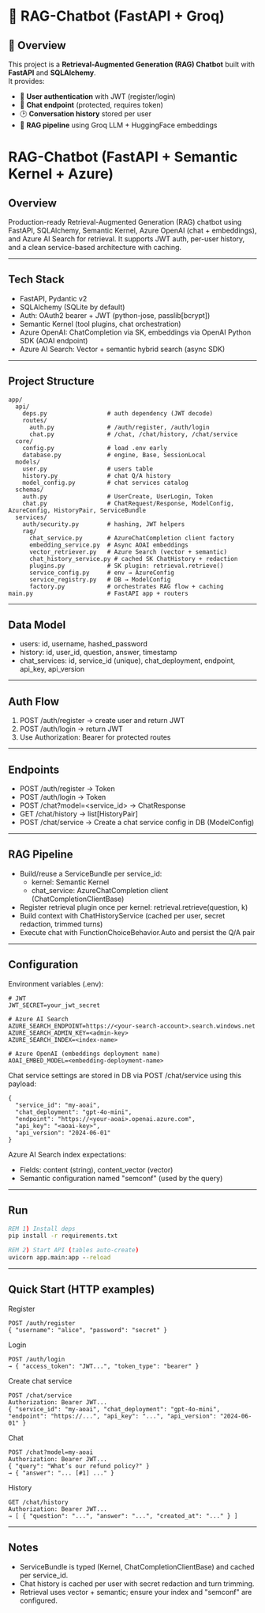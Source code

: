 # 🤖 RAG-Chatbot (FastAPI + Groq)

## 📌 Overview
This project is a **Retrieval-Augmented Generation (RAG) Chatbot** built with **FastAPI** and **SQLAlchemy**.  
It provides:
- 🔐 **User authentication** with JWT (register/login)  
- 💬 **Chat endpoint** (protected, requires token)  
- 🕑 **Conversation history** stored per user  
- 🧠 **RAG pipeline** using Groq LLM + HuggingFace embeddings  
# RAG-Chatbot (FastAPI + Semantic Kernel + Azure)

## Overview
Production-ready Retrieval-Augmented Generation (RAG) chatbot using FastAPI, SQLAlchemy, Semantic Kernel, Azure OpenAI (chat + embeddings), and Azure AI Search for retrieval. It supports JWT auth, per-user history, and a clean service-based architecture with caching.

---

## Tech Stack
- FastAPI, Pydantic v2
- SQLAlchemy (SQLite by default)
- Auth: OAuth2 bearer + JWT (python-jose, passlib[bcrypt])
- Semantic Kernel (tool plugins, chat orchestration)
- Azure OpenAI: ChatCompletion via SK, embeddings via OpenAI Python SDK (AOAI endpoint)
- Azure AI Search: Vector + semantic hybrid search (async SDK)

---

## Project Structure
```
app/
  api/
    deps.py                 # auth dependency (JWT decode)
    routes/
      auth.py               # /auth/register, /auth/login
      chat.py               # /chat, /chat/history, /chat/service
  core/
    config.py               # load .env early
    database.py             # engine, Base, SessionLocal
  models/
    user.py                 # users table
    history.py              # chat Q/A history
    model_config.py         # chat services catalog
  schemas/
    auth.py                 # UserCreate, UserLogin, Token
    chat.py                 # ChatRequest/Response, ModelConfig, AzureConfig, HistoryPair, ServiceBundle
  services/
    auth/security.py        # hashing, JWT helpers
    rag/
      chat_service.py       # AzureChatCompletion client factory
      embedding_service.py  # Async AOAI embeddings
      vector_retriever.py   # Azure Search (vector + semantic)
      chat_history_service.py # cached SK ChatHistory + redaction
      plugins.py            # SK plugin: retrieval.retrieve()
      service_config.py     # env → AzureConfig
      service_registry.py   # DB → ModelConfig
      factory.py            # orchestrates RAG flow + caching
main.py                     # FastAPI app + routers
```

---

## Data Model
- users: id, username, hashed_password
- history: id, user_id, question, answer, timestamp
- chat_services: id, service_id (unique), chat_deployment, endpoint, api_key, api_version

---

## Auth Flow
1) POST /auth/register → create user and return JWT
2) POST /auth/login → return JWT
3) Use Authorization: Bearer <token> for protected routes

---

## Endpoints
- POST /auth/register → Token
- POST /auth/login → Token
- POST /chat?model=<service_id> → ChatResponse
- GET  /chat/history → list[HistoryPair]
- POST /chat/service → Create a chat service config in DB (ModelConfig)

---

## RAG Pipeline
- Build/reuse a ServiceBundle per service_id:
  - kernel: Semantic Kernel
  - chat_service: AzureChatCompletion client (ChatCompletionClientBase)
- Register retrieval plugin once per kernel: retrieval.retrieve(question, k)
- Build context with ChatHistoryService (cached per user, secret redaction, trimmed turns)
- Execute chat with FunctionChoiceBehavior.Auto and persist the Q/A pair

---

## Configuration
Environment variables (.env):
```
# JWT
JWT_SECRET=your_jwt_secret

# Azure AI Search
AZURE_SEARCH_ENDPOINT=https://<your-search-account>.search.windows.net
AZURE_SEARCH_ADMIN_KEY=<admin-key>
AZURE_SEARCH_INDEX=<index-name>

# Azure OpenAI (embeddings deployment name)
AOAI_EMBED_MODEL=<embedding-deployment-name>
```

Chat service settings are stored in DB via POST /chat/service using this payload:
```
{
  "service_id": "my-aoai",
  "chat_deployment": "gpt-4o-mini",
  "endpoint": "https://<your-aoai>.openai.azure.com",
  "api_key": "<aoai-key>",
  "api_version": "2024-06-01"
}
```

Azure AI Search index expectations:
- Fields: content (string), content_vector (vector)
- Semantic configuration named "semconf" (used by the query)

---

## Run
```bat
REM 1) Install deps
pip install -r requirements.txt

REM 2) Start API (tables auto-create)
uvicorn app.main:app --reload
```

---

## Quick Start (HTTP examples)
Register
```
POST /auth/register
{ "username": "alice", "password": "secret" }
```

Login
```
POST /auth/login
→ { "access_token": "JWT...", "token_type": "bearer" }
```

Create chat service
```
POST /chat/service
Authorization: Bearer JWT...
{ "service_id": "my-aoai", "chat_deployment": "gpt-4o-mini", "endpoint": "https://...", "api_key": "...", "api_version": "2024-06-01" }
```

Chat
```
POST /chat?model=my-aoai
Authorization: Bearer JWT...
{ "query": "What’s our refund policy?" }
→ { "answer": "... [#1] ..." }
```

History
```
GET /chat/history
Authorization: Bearer JWT...
→ [ { "question": "...", "answer": "...", "created_at": "..." } ]
```

---

## Notes
- ServiceBundle is typed (Kernel, ChatCompletionClientBase) and cached per service_id.
- Chat history is cached per user with secret redaction and turn trimming.
- Retrieval uses vector + semantic; ensure your index and "semconf" are configured.
